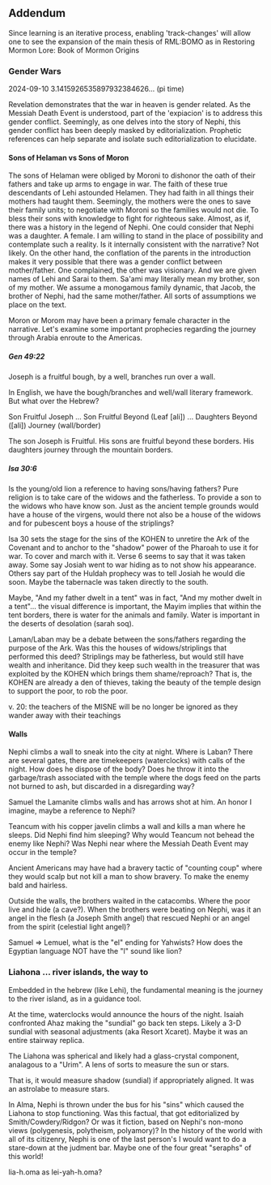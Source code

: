 ## Addendum

Since learning is an iterative process, enabling 'track-changes' will allow one to see the expansion of the main thesis of RML:BOMO as in Restoring Mormon Lore: Book of Mormon Origins

### Gender Wars
2024-09-10 3.1415926535897932384626... (pi time)

Revelation demonstrates that the war in heaven is gender related.  As the Messiah Death Event is understood, part of the 'expiacion' is to address this gender conflict.  Seemingly, as one delves into the story of Nephi, this gender conflict has been deeply masked by editorialization.  Prophetic references can help separate and isolate such editorialization to elucidate.

#### Sons of Helaman vs Sons of Moron
The sons of Helaman were obliged by Moroni to dishonor the oath of their fathers and take up arms to engage in war.  The faith of these true descendants of Lehi astounded Helamen.  They had faith in all things their mothers had taught them.  Seemingly, the mothers were the ones to save their family units; to negotiate with Moroni so the families would not die.  To bless their sons with knowledge to fight for righteous sake.  Almost, as if, there was a history in the legend of Nephi.  One could consider that Nephi was a daughter.  A female.  I am willing to stand in the place of possibility and contemplate such a reality.  Is it internally consistent with the narrative?  Not likely.  On the other hand, the conflation of the parents in the introduction makes it very possible that there was a gender conflict between mother/father.  One complained, the other was visionary.  And we are given names of Lehi and Sarai to them.  Sa'ami may literally mean my brother, son of my mother.  We assume a monogamous family dynamic, that Jacob, the brother of Nephi, had the same mother/father.  All sorts of assumptions we place on the text.

Moron or Morom may have been a primary female character in the narrative.  Let's examine some important prophecies regarding the journey through Arabia enroute to the Americas.

##### Gen 49:22
Joseph is a fruitful bough, by a well, branches run over a wall.

In English, we have the bough/branches and well/wall literary framework.  But what over the Hebrew?

Son Fruitful Joseph ... Son Fruitful Beyond (Leaf [ali]) ... Daughters Beyond ([ali]) Journey (wall/border)

The son Joseph is Fruitful.  His sons are fruitful beyond these borders.  His daughters journey through the mountain borders.

##### Isa 30:6
Is the young/old lion a reference to having sons/having fathers?  Pure religion is to take care of the widows and the fatherless.  To provide a son to the widows who have know son.  Just as the ancient temple grounds would have a house of the virgens, would there not also be a house of the widows and for pubescent boys a house of the striplings?

Isa 30 sets the stage for the sins of the KOHEN to unretire the Ark of the Covenant and to anchor to the "shadow" power of the Pharoah to use it for war.  To cover and march with it.  Verse 6 seems to say that it was taken away.  Some say Josiah went to war hiding as to not show his appearance.  Others say part of the Huldah prophecy was to tell Josiah he would die soon.  Maybe the tabernacle was taken directly to the south.

Maybe, "And my father dwelt in a tent" was in fact, "And my mother dwelt in a tent"... the visual difference is important, the Mayim implies that within the tent borders, there is water for the animals and family.  Water is important in the deserts of desolation (sarah soq).

Laman/Laban may be a debate between the sons/fathers regarding the purpose of the Ark.  Was this the houses of widows/striplings that performed this deed?  Striplings may be fatherless, but would still have wealth and inheritance.  Did they keep such wealth in the treasurer that was exploited by the KOHEN which brings them shame/reproach?  That is, the KOHEN are already a den of thieves, taking the beauty of the temple design to support the poor, to rob the poor.

v. 20: the teachers of the MISNE will be no longer be ignored as they wander away with their teachings


#### Walls
Nephi climbs a wall to sneak into the city at night.  Where is Laban?  There are several gates, there are timekeepers (waterclocks) with calls of the night.  How does he dispose of the body?  Does he throw it into the garbage/trash associated with the temple where the dogs feed on the parts not burned to ash, but discarded in a disregarding way?

Samuel the Lamanite climbs walls and has arrows shot at him.  An honor I imagine, maybe a reference to Nephi?

Teancum with his copper javelin climbs a wall and kills a man where he sleeps.  Did Nephi find him sleeping?  Why would Teancum not behead the enemy like Nephi?  Was Nephi near where the Messiah Death Event may occur in the temple?

Ancient Americans may have had a bravery tactic of "counting coup" where they would scalp but not kill a man to show bravery.  To make the enemy bald and hairless.

Outside the walls, the brothers waited in the catacombs.  Where the poor live and hide (a cave?).  When the brothers were beating on Nephi, was it an angel in the flesh (a Joseph Smith angel) that rescued Nephi or an angel from the spirit (celestial light angel)?

Samuel => Lemuel, what is the "el" ending for Yahwists?  How does the Egyptian language NOT have the "l" sound like lion?

### Liahona ... river islands, the way to
Embedded in the hebrew (like Lehi), the fundamental meaning is the journey to the river island, as in a guidance tool.

At the time, waterclocks would announce the hours of the night.  Isaiah confronted Ahaz making the "sundial" go back ten steps.  Likely a 3-D sundial with seasonal adjustments (aka Resort Xcaret).  Maybe it was an entire stairway replica.

The Liahona was spherical and likely had a glass-crystal component, analagous to a "Urim".  A lens of sorts to measure the sun or stars.

That is, it would measure shadow (sundial) if appropriately aligned.  It was an astrolabe to measure stars.

In Alma, Nephi is thrown under the bus for his "sins" which caused the Liahona to stop functioning.  Was this factual, that got editorialized by Smith/Cowdery/Ridgon?  Or was it fiction, based on Nephi's non-mono views (polygenesis, polytheism, polyamory)?  In the history of the world with all of its citizenry, Nephi is one of the last person's I would want to do a stare-down at the judment bar.  Maybe one of the four great "seraphs" of this world!

lia-h.oma as lei-yah-h.oma?


